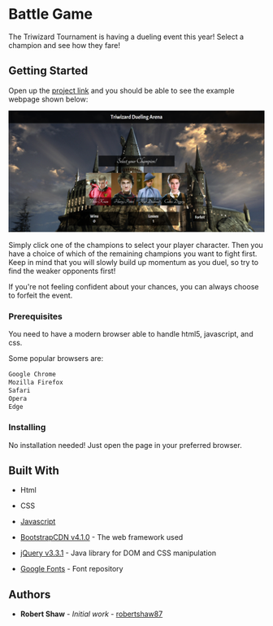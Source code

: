 # Battle Game

The Triwizard Tournament is having a dueling event this year! Select a champion and see how they fare!

## Getting Started

Open up the [project link](https://robertshaw87.github.io/Battle-Game/) and you should be able to see the example webpage shown below:

![Battle Game](assets/images/readme-game.png "Battle Game")

Simply click one of the champions to select your player character. Then you have a choice of which of the remaining champions you want to fight first. Keep in mind that you will slowly build up momentum as you duel, so try to find the weaker opponents first!

If you're not feeling confident about your chances, you can always choose to forfeit the event. 
### Prerequisites

You need to have a modern browser able to handle html5, javascript, and css. 

Some popular browsers are:
```
Google Chrome
Mozilla Firefox
Safari
Opera
Edge
```

### Installing

No installation needed! Just open the page in your preferred browser.

## Built With

* Html

* CSS

* [Javascript](https://www.javascript.com/)

* [BootstrapCDN v4.1.0](https://getbootstrap.com/docs/4.1/getting-started/introduction/) - The web framework used

* [jQuery v3.3.1](http://jquery.com/) - Java library for DOM and CSS manipulation

* [Google Fonts](https://fonts.google.com/) - Font repository

## Authors

* **Robert Shaw** - *Initial work* - [robertshaw87](https://github.com/robertshaw87)
